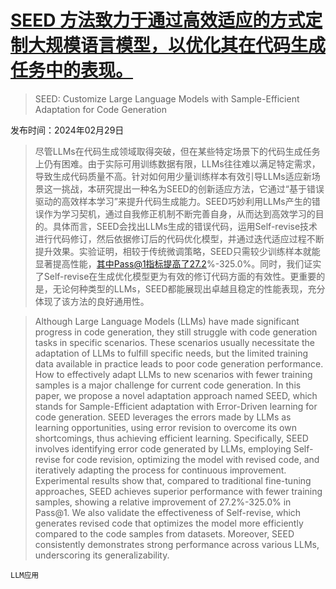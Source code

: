 # [SEED 方法致力于通过高效适应的方式定制大规模语言模型，以优化其在代码生成任务中的表现。](https://arxiv.org/abs/2403.00046)

> SEED: Customize Large Language Models with Sample-Efficient Adaptation for Code Generation

发布时间：2024年02月29日

> 尽管LLMs在代码生成领域取得突破，但在某些特定场景下的代码生成任务上仍有困难。由于实际可用训练数据有限，LLMs往往难以满足特定需求，导致生成代码质量不高。针对如何用少量训练样本有效引导LLMs适应新场景这一挑战，本研究提出一种名为SEED的创新适应方法，它通过“基于错误驱动的高效样本学习”来提升代码生成能力。SEED巧妙利用LLMs产生的错误作为学习契机，通过自我修正机制不断完善自身，从而达到高效学习的目的。具体而言，SEED会找出LLMs生成的错误代码，运用Self-revise技术进行代码修订，然后依据修订后的代码优化模型，并通过迭代适应过程不断提升效果。实验证明，相较于传统微调策略，SEED只需较少训练样本就能显著提高性能，其中Pass@1指标提高了27.2%-325.0%。同时，我们证实了Self-revise在生成优化模型更为有效的修订代码方面的有效性。更重要的是，无论何种类型的LLMs，SEED都能展现出卓越且稳定的性能表现，充分体现了该方法的良好通用性。

> Although Large Language Models (LLMs) have made significant progress in code generation, they still struggle with code generation tasks in specific scenarios. These scenarios usually necessitate the adaptation of LLMs to fulfill specific needs, but the limited training data available in practice leads to poor code generation performance. How to effectively adapt LLMs to new scenarios with fewer training samples is a major challenge for current code generation. In this paper, we propose a novel adaptation approach named SEED, which stands for Sample-Efficient adaptation with Error-Driven learning for code generation. SEED leverages the errors made by LLMs as learning opportunities, using error revision to overcome its own shortcomings, thus achieving efficient learning. Specifically, SEED involves identifying error code generated by LLMs, employing Self-revise for code revision, optimizing the model with revised code, and iteratively adapting the process for continuous improvement. Experimental results show that, compared to traditional fine-tuning approaches, SEED achieves superior performance with fewer training samples, showing a relative improvement of 27.2%-325.0% in Pass@1. We also validate the effectiveness of Self-revise, which generates revised code that optimizes the model more efficiently compared to the code samples from datasets. Moreover, SEED consistently demonstrates strong performance across various LLMs, underscoring its generalizability.

`LLM应用`